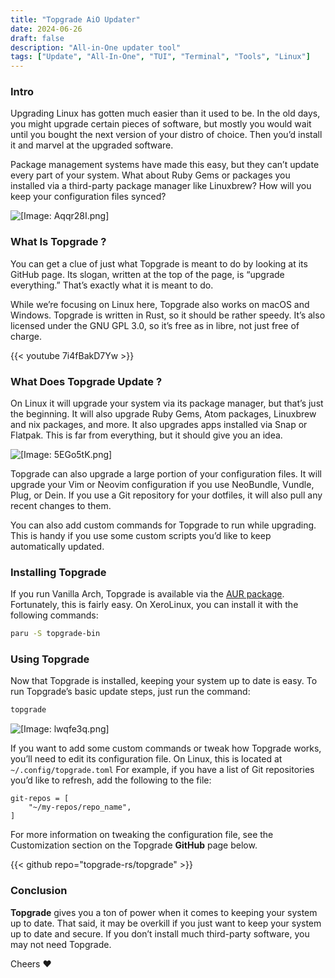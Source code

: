 ```yaml
---
title: "Topgrade AiO Updater"
date: 2024-06-26
draft: false
description: "All-in-One updater tool"
tags: ["Update", "All-In-One", "TUI", "Terminal", "Tools", "Linux"]
---
```


### Intro

Upgrading Linux has gotten much easier than it used to be. In the old days, you might upgrade certain pieces of software, but mostly you would wait until you bought the next version of your distro of choice. Then you’d install it and marvel at the upgraded software.

Package management systems have made this easy, but they can’t update every part of your system. What about Ruby Gems or packages you installed via a third-party package manager like Linuxbrew? How will you keep your configuration files synced?

![[Image: Aqqr28I.png]](https://i.imgur.com/Aqqr28I.png)

### What Is Topgrade ?

You can get a clue of just what Topgrade is meant to do by looking at its GitHub page. Its slogan, written at the top of the page, is “upgrade everything.” That’s exactly what it is meant to do.

While we’re focusing on Linux here, Topgrade also works on macOS and Windows. Topgrade is written in Rust, so it should be rather speedy. It’s also licensed under the GNU GPL 3.0, so it’s free as in libre, not just free of charge.

{{< youtube 7i4fBakD7Yw >}}

### What Does Topgrade Update ?

On Linux it will upgrade your system via its package manager, but that’s just the beginning. It will also upgrade Ruby Gems, Atom packages, Linuxbrew and nix packages, and more. It also upgrades apps installed via Snap or Flatpak. This is far from everything, but it should give you an idea.

![[Image: 5EGo5tK.png]](https://i.imgur.com/5EGo5tK.png)

Topgrade can also upgrade a large portion of your configuration files. It will upgrade your Vim or Neovim configuration if you use NeoBundle, Vundle, Plug, or Dein. If you use a Git repository for your dotfiles, it will also pull any recent changes to them.

You can also add custom commands for Topgrade to run while upgrading. This is handy if you use some custom scripts you’d like to keep automatically updated.

### Installing Topgrade

If you run Vanilla Arch, Topgrade is available via the [AUR package](https://aur.archlinux.org/packages/topgrade-bin/). Fortunately, this is fairly easy. On XeroLinux, you can install it with the following commands:

```Bash
paru -S topgrade-bin
```

### Using Topgrade

Now that Topgrade is installed, keeping your system up to date is easy. To run Topgrade’s basic update steps, just run the command:

```Bash
topgrade
```

![[Image: lwqfe3q.png]](https://i.imgur.com/lwqfe3q.png)

If you want to add some custom commands or tweak how Topgrade works, you’ll need to edit its configuration file. On Linux, this is located at `~/.config/topgrade.toml` For example, if you have a list of Git repositories you’d like to refresh, add the following to the file:

```
git-repos = [
    "~/my-repos/repo_name",
]
```

For more information on tweaking the configuration file, see the Customization section on the Topgrade **GitHub** page below.

{{< github repo="topgrade-rs/topgrade" >}}

### Conclusion

**Topgrade** gives you a ton of power when it comes to keeping your system up to date. That said, it may be overkill if you just want to keep your system up to date and secure. If you don’t install much third-party software, you may not need Topgrade.

Cheers :heart:
